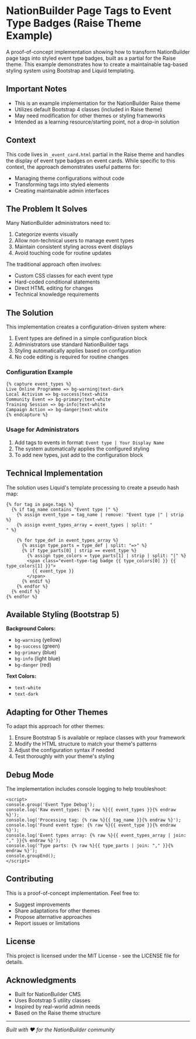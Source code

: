 # NationBuilder Page Tags to Event Type Badges (Raise Theme Example)

A proof-of-concept implementation showing how to transform NationBuilder page tags into styled event type badges, built as a partial for the Raise theme. This example demonstrates how to create a maintainable tag-based styling system using Bootstrap and Liquid templating.

## Important Notes

- This is an example implementation for the NationBuilder Raise theme
- Utilizes default Bootstrap 4 classes (included in Raise theme)
- May need modification for other themes or styling frameworks
- Intended as a learning resource/starting point, not a drop-in solution

## Context

This code lives in `_event_card.html` partial in the Raise theme and handles the display of event type badges on event cards. While specific to this context, the approach demonstrates useful patterns for:
- Managing theme configurations without code
- Transforming tags into styled elements
- Creating maintainable admin interfaces

## The Problem It Solves

Many NationBuilder administrators need to:
1. Categorize events visually
2. Allow non-technical users to manage event types
3. Maintain consistent styling across event displays
4. Avoid touching code for routine updates

The traditional approach often involves:
- Custom CSS classes for each event type
- Hard-coded conditional statements
- Direct HTML editing for changes
- Technical knowledge requirements

## The Solution

This implementation creates a configuration-driven system where:
1. Event types are defined in a simple configuration block
2. Administrators use standard NationBuilder tags
3. Styling automatically applies based on configuration
4. No code editing is required for routine changes

### Configuration Example

```liquid
{% capture event_types %}
Live Online Programme => bg-warning|text-dark
Local Activism => bg-success|text-white
Community Event => bg-primary|text-white
Training Session => bg-info|text-white
Campaign Action => bg-danger|text-white
{% endcapture %}
```

### Usage for Administrators

1. Add tags to events in format: `Event type | Your Display Name`
2. The system automatically applies the configured styling
3. To add new types, just add to the configuration block

## Technical Implementation

The solution uses Liquid's template processing to create a pseudo hash map:

```liquid
{% for tag in page.tags %}
  {% if tag_name contains "Event type |" %}
    {% assign event_type = tag_name | remove: "Event type |" | strip %}
    {% assign event_types_array = event_types | split: "
" %}
    
    {% for type_def in event_types_array %}
      {% assign type_parts = type_def | split: "=>" %}
      {% if type_parts[0] | strip == event_type %}
        {% assign type_colors = type_parts[1] | strip | split: "|" %}
        <span class="event-type-tag badge {{ type_colors[0] }} {{ type_colors[1] }}">
          {{ event_type }}
        </span>
      {% endif %}
    {% endfor %}
  {% endif %}
{% endfor %}
```

## Available Styling (Bootstrap 5)

**Background Colors:**
- `bg-warning` (yellow)
- `bg-success` (green)
- `bg-primary` (blue)
- `bg-info` (light blue)
- `bg-danger` (red)

**Text Colors:**
- `text-white`
- `text-dark`

## Adapting for Other Themes

To adapt this approach for other themes:

1. Ensure Bootstrap 5 is available or replace classes with your framework
2. Modify the HTML structure to match your theme's patterns
3. Adjust the configuration syntax if needed
4. Test thoroughly with your theme's styling

## Debug Mode

The implementation includes console logging to help troubleshoot:
```liquid
<script>
console.group('Event Type Debug');
console.log('Raw event_types: {% raw %}{{ event_types }}{% endraw %}');
console.log('Processing tag: {% raw %}{{ tag_name }}{% endraw %}');
console.log('Found event type: {% raw %}{{ event_type }}{% endraw %}');
console.log('Event types array: {% raw %}{{ event_types_array | join: "," }}{% endraw %}');
console.log('Type parts: {% raw %}{{ type_parts | join: "," }}{% endraw %}');
console.groupEnd();
</script>
```

## Contributing

This is a proof-of-concept implementation. Feel free to:
- Suggest improvements
- Share adaptations for other themes
- Propose alternative approaches
- Report issues or limitations

## License

This project is licensed under the MIT License - see the LICENSE file for details.

## Acknowledgments

- Built for NationBuilder CMS
- Uses Bootstrap 5 utility classes
- Inspired by real-world admin needs
- Based on the Raise theme structure

---

*Built with ❤ for the NationBuilder community*
